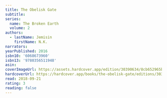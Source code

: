 ```yaml
---
title: The Obelisk Gate
subtitle:
series:
  name: The Broken Earth
  volume: 2
authors:
  - lastName: Jemisin
    firstName: N.K.
narrators:
yearPublished: 2016
isbn10: '6068673960'
isbn13: '9780356511948'
asin:
coverImageUrl: https://assets.hardcover.app/edition/30390634/8cb652965bdca668eb7999fd142eff5ca9cd0e5e.jpeg
hardcoverUrl: https://hardcover.app/books/the-obelisk-gate/editions/30390634
read: 2018-09-21
rating: 3
reading: false
---
```

